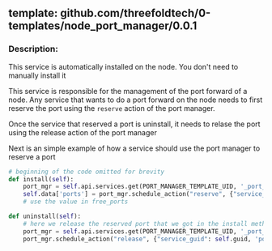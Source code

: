 ## template: github.com/threefoldtech/0-templates/node_port_manager/0.0.1

### Description:
This service is automatically installed on the node. You don't need to manually install it

This service is responsible for the management of the port forward of a node.
Any service that wants to do a port forward on the node needs to first reserve the port using the `reserve` action of the port manager.

Once the service that reserved a port is uninstall, it needs to relase the port using the release action of the port manager


Next is an simple example of how a service should use the port manager to reserve a port


```python
# beginning of the code omitted for brevity
def install(self):
    port_mgr = self.api.services.get(PORT_MANAGER_TEMPLATE_UID, '_port_manager')
    self.data['ports'] = port_mgr.schedule_action("reserve", {"service_guid": self.guid, 'n': 1}).wait(die=True).result
    # use the value in free_ports

def uninstall(self):
    # here we release the reserved port that we got in the install method
    port_mgr = self.api.services.get(PORT_MANAGER_TEMPLATE_UID, '_port_manager')
    port_mgr.schedule_action("release", {"service_guid": self.guid, 'ports': self.data['ports']})
```
